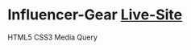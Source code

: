# Influencer-Gear [Live-Site](https://ishrakabir.github.io/Influencer-Gear/)
HTML5
CSS3
Media Query 
